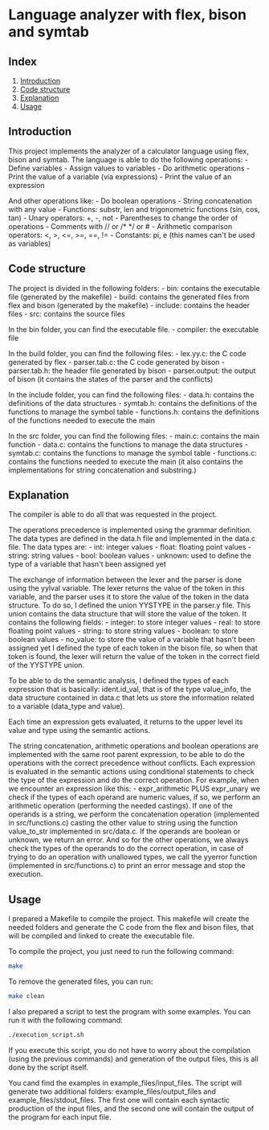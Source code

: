 # Language analyzer with flex, bison and symtab

## Index
1. [Introduction](#introduction)
2. [Code structure](#code-structure)
3. [Explanation](#explanation)
4. [Usage](#usage)

## Introduction
This project implements the analyzer of a calculator language using flex, bison and symtab. 
The language is able to do the following operations:
    - Define variables
    - Assign values to variables
    - Do arithmetic operations
    - Print the value of a variable (via expressions)
    - Print the value of an expression

And other operations like:
    - Do boolean operations
    - String concatenation with any value
    - Functions: substr, len and trigonometric functions (sin, cos, tan)
    - Unary operators: +, -, not
    - Parentheses to change the order of operations
    - Comments with // or /* */ or #
    - Arithmetic comparison operators: <, >, <=, >=, ==, !=
    - Constants: pi, e (this names can't be used as variables)

## Code structure
The project is divided in the following folders:
    - bin: contains the executable file (generated by the makefile)
    - build: contains the generated files from flex and bison (generated by the makefile)
    - include: contains the header files
    - src: contains the source files

In the bin folder, you can find the executable file.
    - compiler: the executable file

In the build folder, you can find the following files:
    - lex.yy.c: the C code generated by flex
    - parser.tab.c: the C code generated by bison
    - parser.tab.h: the header file generated by bison
    - parser.output: the output of bison (it contains the states of the parser and the conflicts)

In the include folder, you can find the following files:
    - data.h: contains the definitions of the data structures
    - symtab.h: contains the definitions of the functions to manage the symbol table
    - functions.h: contains the definitions of the functions needed to execute the main

In the src folder, you can find the following files:
    - main.c: contains the main function
    - data.c: contains the functions to manage the data structures
    - symtab.c: contains the functions to manage the symbol table
    - functions.c: contains the functions needed to execute the main (it also contains the implementations for string concatenation and substring.)


## Explanation
The compiler is able to do all that was requested in the project.

The operations precedence is implemented using the grammar definition.
The data types are defined in the data.h file and implemented in the data.c file. The data types are:
    - int: integer values
    - float: floating point values
    - string: string values
    - bool: boolean values
    - unknown: used to define the type of a variable that hasn't been assigned yet

The exchange of information between the lexer and the parser is done using the yylval variable. The lexer returns the value of the token in this variable, and the parser uses it to store the value of the token in the data structure. To do so, I defined the union YYSTYPE in the parser.y file. This union contains the data structure that will store the value of the token. It contains the following fields:
    - integer: to store integer values
    - real: to store floating point values
    - string: to store string values
    - boolean: to store boolean values
    - no_value: to store the value of a variable that hasn't been assigned yet
I defined the type of each token in the bison file, so when that token is found, the lexer will return the value of the token in the correct field of the YYSTYPE union.

To be able to do the semantic analysis, I defined the types of each expression that is basically: ident.id_val, that is of the type value_info, the data structure contained in data.c that lets us store the information related to a variable (data_type and value).

Each time an expression gets evaluated, it returns to the upper level its value and type using the semantic actions.

The string concatenation, arithmetic operations and boolean operations are implemented with the same root parent expression, to be able to do the operations with the correct precedence without conflicts. Each expression is evaluated in the semantic actions using conditional statements to check the type of the expression and do the correct operation. For example, when we encounter an expression like this:
    - expr_arithmetic PLUS expr_unary
we check if the types of each operand are numeric values, if so, we perform an arithmetic operation (performing the needed castings). If one of the operands is a string, we perform the concatenation operation (implemented in src/functions.c) casting the other value to string using the function value_to_str implemented in src/data.c. If the operands are boolean or unknown, we return an error.
And so for the other operations, we always check the types of the operands to do the correct operation, in case of trying to do an operation with unallowed types, we call the yyerror function (implemented in src/functions.c) to print an error message and stop the execution.

## Usage
I prepared a Makefile to compile the project. This makefile will create the needed folders and generate the C code from the flex and bison files, that will be compiled and linked to create the executable file. 

To compile the project, you just need to run the following command:
```bash
make
```
To remove the generated files, you can run:
```bash
make clean
```

I also prepared a script to test the program with some examples. You can run it with the following command:
```bash
./execution_script.sh
```
If you execute this script, you do not have to worry about the compilation (using the previous commands) and generation of the output files, this is all done by the script itself.

You cand find the examples in example_files/input_files. The script will generate two additional folders: example_files/output_files and example_files/stdout_files. The first one will contain each syntactic production of the input files, and the second one will contain the output of the program for each input file.
